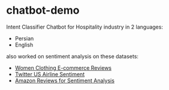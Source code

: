 # chatbot-demo
Intent Classifier Chatbot for Hospitality industry in 2 languages:

* Persian
* English

also worked on sentiment analysis on these datasets:

* [Women Clothing E-commerce Reviews](https://www.kaggle.com/s156991/women-clothing-ecommerce-reviews)
* [Twitter US Airline Sentiment](https://www.kaggle.com/crowdflower/twitter-airline-sentiment)
* [Amazon Reviews for Sentiment Analysis](https://www.kaggle.com/bittlingmayer/amazonreviews)
